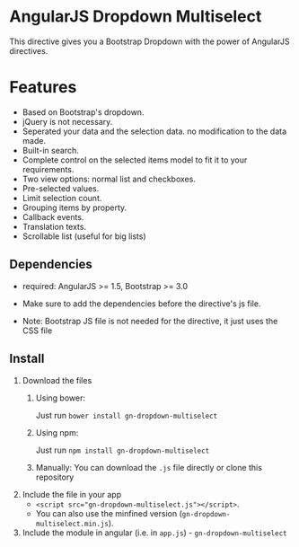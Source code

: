 # AngularJS Dropdown Multiselect
This directive gives you a Bootstrap Dropdown with the power of AngularJS directives.

# Features
- Based on Bootstrap's dropdown.
- jQuery is not necessary.
- Seperated your data and the selection data. no modification to the data made.
- Built-in search.
- Complete control on the selected items model to fit it to your requirements.
- Two view options: normal list and checkboxes.
- Pre-selected values.
- Limit selection count.
- Grouping items by property.
- Callback events.
- Translation texts.
- Scrollable list (useful for big lists)

## Dependencies
- required: AngularJS >= 1.5, Bootstrap >= 3.0

- Make sure to add the dependencies before the directive's js file.
- Note: Bootstrap JS file is not needed for the directive, it just uses the CSS file

## Install
1. Download the files
	1. Using bower:

		Just run `bower install gn-dropdown-multiselect`
	2. Using npm:

		Just run `npm install gn-dropdown-multiselect`
	2. Manually:
		You can download the `.js` file directly or clone this repository
2. Include the file in your app
	- `<script src="gn-dropdown-multiselect.js"></script>`.
	- You can also use the minfined version (`gn-dropdown-multiselect.min.js`).
3. Include the module in angular (i.e. in `app.js`) - `gn-dropdown-multiselect`
